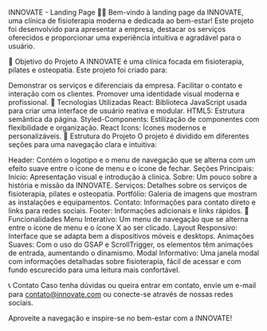 INNOVATE - Landing Page 💪✨
Bem-vindo à landing page da INNOVATE, uma clínica de fisioterapia moderna e dedicada ao bem-estar! Este projeto foi desenvolvido para apresentar a empresa, destacar os serviços oferecidos e proporcionar uma experiência intuitiva e agradável para o usuário.

🎯 Objetivo do Projeto
A INNOVATE é uma clínica focada em fisioterapia, pilates e osteopatia. Este projeto foi criado para:

Demonstrar os serviços e diferenciais da empresa.
Facilitar o contato e interação com os clientes.
Promover uma identidade visual moderna e profissional.
🔧 Tecnologias Utilizadas
React: Biblioteca JavaScript usada para criar uma interface de usuário reativa e modular.
HTML5: Estrutura semântica da página.
Styled-Components: Estilização de componentes com flexibilidade e organização.
React Icons: Ícones modernos e personalizáveis.
📐 Estrutura do Projeto
O projeto é dividido em diferentes seções para uma navegação clara e intuitiva:

Header: Contém o logotipo e o menu de navegação que se alterna com um efeito suave entre o ícone de menu e o ícone de fechar.
Seções Principais:
Início: Apresentação visual e introdução à clínica.
Sobre: Um pouco sobre a história e missão da INNOVATE.
Serviços: Detalhes sobre os serviços de fisioterapia, pilates e osteopatia.
Portfólio: Galeria de imagens que mostram as instalações e equipamentos.
Contato: Informações para contato direto e links para redes sociais.
Footer: Informações adicionais e links rápidos.
🌟 Funcionalidades
Menu Interativo: Um menu de navegação que se alterna entre o ícone de menu e o ícone X ao ser clicado.
Layout Responsivo: Interface que se adapta bem a dispositivos móveis e desktops.
Animações Suaves: Com o uso do GSAP e ScrollTrigger, os elementos têm animações de entrada, aumentando o dinamismo.
Modal Informativo: Uma janela modal com informações detalhadas sobre fisioterapia, fácil de acessar e com fundo escurecido para uma leitura mais confortável.


📞 Contato
Caso tenha dúvidas ou queira entrar em contato, envie um e-mail para contato@innovate.com ou conecte-se através de nossas redes sociais.

Aproveite a navegação e inspire-se no bem-estar com a INNOVATE!